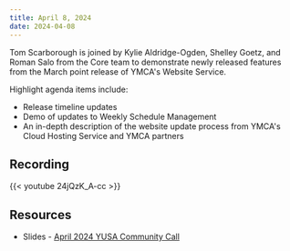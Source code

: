 ```yaml
---
title: April 8, 2024
date: 2024-04-08
---
```


Tom Scarborough is joined by Kylie Aldridge-Ogden, Shelley Goetz, and Roman Salo from the Core team to demonstrate newly released features from the March point release of YMCA's Website Service.

Highlight agenda items include:
- Release timeline updates
- Demo of updates to Weekly Schedule Management
- An in-depth description of the website update process from YMCA's Cloud Hosting Service and YMCA partners

## Recording

{{< youtube 24jQzK_A-cc >}}

## Resources

- Slides - [April 2024 YUSA Community Call](</monthly-calls/decks/2024-04 YUSA Community Call.pdf>)

